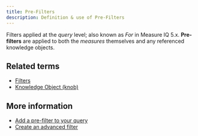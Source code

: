 ```yaml
---
title: Pre-Filters 
description: Definition & use of Pre-Filters 
---
```

Filters applied at the *query* level; also known as *For* in Measure IQ 5.x. **Pre-filters** are applied to both the *measures* themselves and any referenced knowledge objects.

## Related terms

- [Filters](../filters)
- [Knowledge Object (knob)](../knowledge-object-knob)

## More information

- [Add a pre-filter to your query](https://behavure.ai/docs/wiki/spaces/CSSD/pages/1302496296/Add+a+pre-filter+to+your+query)
- [Create an advanced filter](https://behavure.ai/docs/wiki/spaces/CSSD/pages/1302496314/Create+an+advanced+filter)